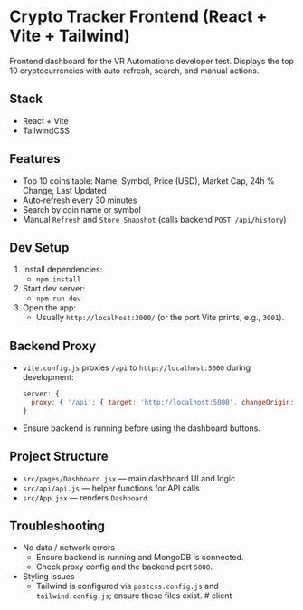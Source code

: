 # Crypto Tracker Frontend (React + Vite + Tailwind)

Frontend dashboard for the VR Automations developer test. Displays the top 10 cryptocurrencies with auto‑refresh, search, and manual actions.

## Stack
- React + Vite
- TailwindCSS

## Features
- Top 10 coins table: Name, Symbol, Price (USD), Market Cap, 24h % Change, Last Updated
- Auto‑refresh every 30 minutes
- Search by coin name or symbol
- Manual `Refresh` and `Store Snapshot` (calls backend `POST /api/history`)

## Dev Setup
1. Install dependencies:
   - `npm install`
2. Start dev server:
   - `npm run dev`
3. Open the app:
   - Usually `http://localhost:3000/` (or the port Vite prints, e.g., `3001`).

## Backend Proxy
- `vite.config.js` proxies `/api` to `http://localhost:5000` during development:
  ```js
  server: {
    proxy: { '/api': { target: 'http://localhost:5000', changeOrigin: true } }
  }
  ```
- Ensure backend is running before using the dashboard buttons.

## Project Structure
- `src/pages/Dashboard.jsx` — main dashboard UI and logic
- `src/api/api.js` — helper functions for API calls
- `src/App.jsx` — renders `Dashboard`

## Troubleshooting
- No data / network errors
  - Ensure backend is running and MongoDB is connected.
  - Check proxy config and the backend port `5000`.
- Styling issues
  - Tailwind is configured via `postcss.config.js` and `tailwind.config.js`; ensure these files exist.
#   c l i e n t  
 